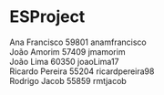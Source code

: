 # ESProject
Ana Francisco 59801 anamfrancisco\
João Amorim 57409 jmamorim\
João Lima 60350 joaoLima17\
Ricardo Pereira 55204 ricardpereira98\
Rodrigo Jacob 55859 rmtjacob
